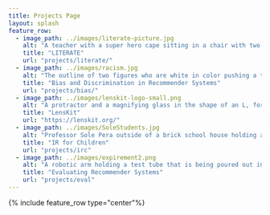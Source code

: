 ```yaml
---
title: Projects Page
layout: splash
feature_row:
  - image_path: ../images/literate-picture.jpg
    alt: "A teacher with a super hero cape sitting in a chair with two students, one boy one girl, using a computer to research dinosaurs and planets"
    title: "LITERATE"
    url: "projects/literate/"
  - image_path: ../images/racism.jpg
    alt: "The outline of two figures who are white in color pushing a third figure, black in color, away"
    title: "Bias and Discrimination in Recommender Systems"
    url: "projects/bias/"
  - image_path: ../images/lenskit-logo-small.png
    alt: "A protractor and a magnifying glass in the shape of an L, forming the word Lenskit"
    title: "LensKit"
    url: "https://lenskit.org/"
  - image_path: ../images/SoleStudents.jpg
    alt: "Professor Sole Pera outside of a brick school house holding a laptop with two adult students standing with her, looking at the laptop"
    title: "IR for Children"
    url: "projects/irc"
  - image_path: ../images/expirement2.png
    alt: "A robotic arm holding a test tube that is being poured out into a beaker"
    title: "Evaluating Recommender Systems"
    url: "projects/eval"
---
```


{% include feature_row type="center"%}
